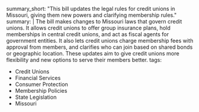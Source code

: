 summary_short: "This bill updates the legal rules for credit unions in Missouri, giving them new powers and clarifying membership rules."
summary: |
  The bill makes changes to Missouri laws that govern credit unions. It allows credit unions to offer group insurance plans, hold memberships in central credit unions, and act as fiscal agents for government entities. It also lets credit unions charge membership fees with approval from members, and clarifies who can join based on shared bonds or geographic location. These updates aim to give credit unions more flexibility and new options to serve their members better.
tags:
  - Credit Unions
  - Financial Services
  - Consumer Protection
  - Membership Policies
  - State Legislation
  - Missouri
